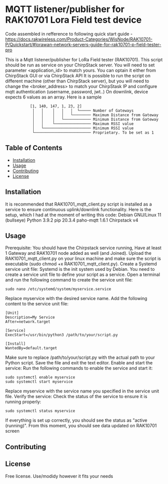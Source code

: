 # MQTT listener/publisher for RAK10701 Lora Field test device

Code assembled in refference to following quick start guide - https://docs.rakwireless.com/Product-Categories/WisNode/RAK10701-P/Quickstart/#lorawan-network-servers-guide-for-rak10701-p-field-tester-pro

This is a Mqtt listener/publisher for LoRa Field tester (RAK10701). This script should be run as service on your ChirpStack server.
You will need to set parameter <application_id> to match yours. You can optain it either from ChirpStack GUI or via ChirpStack API
It is possible to run the script on different machine (other than ChirpStack server), but you will need to change the <broker_address> to match your ChirpStask IP and configure mqtt authentication (username, password, jwt..)
On downlink, device expects 6 values as an array. Here is a sample

               [1, 140, 147, 1, 23, 2]
                │   │    │   │   │  └───── Number of Gateways
                │   │    │   │   └──────── Maximum Distance from Gateway
                │   │    │   └──────────── Minimum Distance from Gateway
                │   │    └──────────────── Maximum RSSI value
                │   └───────────────────── Minimum RSSI value
                └───────────────────────── Proprietary. To be set as 1

## Table of Contents

- [Installation](#installation)
- [Usage](#usage)
- [Contributing](#contributing)
- [License](#license)

## Installation

It is recommended that RAK10701_mqtt_client.py script is installed as a service to ensure continuous uplink/downlink functionality.
Here is the setup, which I had at the moment of writing this code:
Debian GNU/Linux 11 (bullseye)
Python 3.9.2
pip 20.3.4
paho-mqtt 1.6.1 
Chirpstack v4

## Usage

Prerequisite:
You should have the Chirpstack service running, Have at least 1 Gateway and RAK10701 node added as well (and Joined).
Upload the RAK10701_mqtt_client.py on your linux machine and make sure the script is executable (sudo chmod +x RAK10701_mqtt_client.py).
Create a Systemd service unit file: Systemd is the init system used by Debian. You need to create a service unit file to define your script as a service. Open a terminal and run the following command to create the service unit file:

    sudo nano /etc/systemd/system/myservice.service

Replace myservice with the desired service name.
Add the following content to the service unit file:


    [Unit]
    Description=My Service
    After=network.target

    [Service]
    ExecStart=/usr/bin/python3 /path/to/your/script.py

    [Install]
    WantedBy=default.target

Make sure to replace /path/to/your/script.py with the actual path to your Python script.
Save the file and exit the text editor.
Enable and start the service: Run the following commands to enable the service and start it:

    sudo systemctl enable myservice
    sudo systemctl start myservice

Replace myservice with the service name you specified in the service unit file.
Verify the service: Check the status of the service to ensure it is running properly:

    sudo systemctl status myservice

If everything is set up correctly, you should see the status as "active (running)".
From this moment, you should see data updated on RAK10701 screen

## Contributing



## License

Free license. Use/modidy however it fits your needs
